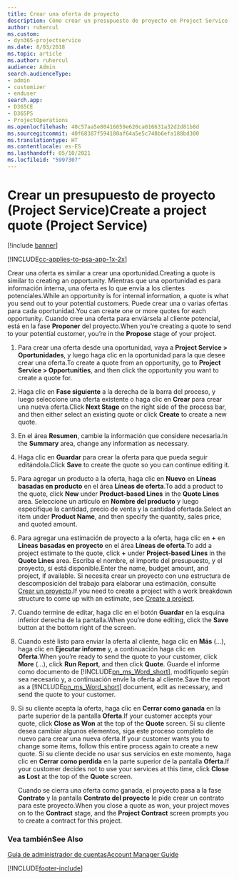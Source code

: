 ```yaml
---
title: Crear una oferta de proyecto
description: Cómo crear un presupuesto de proyecto en Project Service
author: ruhercul
ms.custom:
- dyn365-projectservice
ms.date: 8/03/2018
ms.topic: article
ms.author: ruhercul
audience: Admin
search.audienceType:
- admin
- customizer
- enduser
search.app:
- D365CE
- D365PS
- ProjectOperations
ms.openlocfilehash: 40c57aa5e80416659e620ca016631a32d2d81b8d
ms.sourcegitcommit: 40f68387f594180af64a5e5c748b6efa188bd300
ms.translationtype: HT
ms.contentlocale: es-ES
ms.lasthandoff: 05/10/2021
ms.locfileid: "5997307"
---
```

# <a name="create-a-project-quote-project-service"></a><span data-ttu-id="e663e-103">Crear un presupuesto de proyecto (Project Service)</span><span class="sxs-lookup"><span data-stu-id="e663e-103">Create a project quote (Project Service)</span></span>

[!include [banner](../includes/psa-now-project-operations.md)]

[!INCLUDE[cc-applies-to-psa-app-1x-2x](../includes/cc-applies-to-psa-app-1x-2x.md)]

<span data-ttu-id="e663e-104">Crear una oferta es similar a crear una oportunidad.</span><span class="sxs-lookup"><span data-stu-id="e663e-104">Creating a quote is similar to creating an opportunity.</span></span> <span data-ttu-id="e663e-105">Mientras que una oportunidad es para información interna, una oferta es lo que envía a los clientes potenciales.</span><span class="sxs-lookup"><span data-stu-id="e663e-105">While an opportunity is for internal information, a quote is what you send out to your potential customers.</span></span> <span data-ttu-id="e663e-106">Puede crear una o varias ofertas para cada oportunidad.</span><span class="sxs-lookup"><span data-stu-id="e663e-106">You can create one or more quotes for each opportunity.</span></span> <span data-ttu-id="e663e-107">Cuando cree una oferta para enviársela al cliente potencial, está en la fase **Proponer** del proyecto.</span><span class="sxs-lookup"><span data-stu-id="e663e-107">When you’re creating a quote to send to your potential customer, you’re in the **Propose** stage of your project.</span></span>  
  
1. <span data-ttu-id="e663e-108">Para crear una oferta desde una oportunidad, vaya a **Project Service > Oportunidades**, y luego haga clic en la oportunidad para la que desee crear una oferta.</span><span class="sxs-lookup"><span data-stu-id="e663e-108">To create a quote from an opportunity, go to **Project Service > Opportunities**, and then click the opportunity you want to create a quote for.</span></span>  
  
2. <span data-ttu-id="e663e-109">Haga clic en **Fase siguiente** a la derecha de la barra del proceso, y luego seleccione una oferta existente o haga clic en **Crear** para crear una nueva oferta.</span><span class="sxs-lookup"><span data-stu-id="e663e-109">Click **Next Stage** on the right side of the process bar, and then either select an existing quote or click **Create** to create a new quote.</span></span>  
  
3. <span data-ttu-id="e663e-110">En el área **Resumen**, cambie la información que considere necesaria.</span><span class="sxs-lookup"><span data-stu-id="e663e-110">In the **Summary** area, change any information as necessary.</span></span>  
  
4. <span data-ttu-id="e663e-111">Haga clic en **Guardar** para crear la oferta para que pueda seguir editándola.</span><span class="sxs-lookup"><span data-stu-id="e663e-111">Click **Save** to create the quote so you can continue editing it.</span></span>  
  
5. <span data-ttu-id="e663e-112">Para agregar un producto a la oferta, haga clic en **Nuevo** en **Líneas basadas en producto** en el área **Líneas de oferta**.</span><span class="sxs-lookup"><span data-stu-id="e663e-112">To add a product to the quote, click **New** under **Product-based Lines** in the **Quote Lines** area.</span></span> <span data-ttu-id="e663e-113">Seleccione un artículo en **Nombre del producto** y luego especifique la cantidad, precio de venta y la cantidad ofertada.</span><span class="sxs-lookup"><span data-stu-id="e663e-113">Select an item under **Product Name**, and then specify the quantity, sales price, and quoted amount.</span></span>  
  
6. <span data-ttu-id="e663e-114">Para agregar una estimación de proyecto a la oferta, haga clic en **+** en **Líneas basadas en proyecto** en el área **Líneas de oferta**.</span><span class="sxs-lookup"><span data-stu-id="e663e-114">To add a project estimate to the quote, click **+** under **Project-based Lines** in the **Quote Lines** area.</span></span> <span data-ttu-id="e663e-115">Escriba el nombre, el importe del presupuesto, y el proyecto, si está disponible.</span><span class="sxs-lookup"><span data-stu-id="e663e-115">Enter the name, budget amount, and project, if available.</span></span> <span data-ttu-id="e663e-116">Si necesita crear un proyecto con una estructura de descomposición del trabajo para elaborar una estimación, consulte [Crear un proyecto](../psa/create-project.md).</span><span class="sxs-lookup"><span data-stu-id="e663e-116">If you need to create a project with a work breakdown structure to come up with an estimate, see [Create a project](../psa/create-project.md).</span></span>  
  
7. <span data-ttu-id="e663e-117">Cuando termine de editar, haga clic en el botón **Guardar** en la esquina inferior derecha de la pantalla.</span><span class="sxs-lookup"><span data-stu-id="e663e-117">When you’re done editing, click the **Save** button at the bottom right of the screen.</span></span>  
  
8. <span data-ttu-id="e663e-118">Cuando esté listo para enviar la oferta al cliente, haga clic en **Más** (...), haga clic en **Ejecutar informe** y, a continuación haga clic en **Oferta**.</span><span class="sxs-lookup"><span data-stu-id="e663e-118">When you’re ready to send the quote to your customer, click **More** (…), click **Run Report**, and then click **Quote**.</span></span> <span data-ttu-id="e663e-119">Guarde el informe como documento de [!INCLUDE[pn_ms_Word_short](../includes/pn-ms-word-short.md)], modifíquelo según sea necesario y, a continuación envíe la oferta al cliente.</span><span class="sxs-lookup"><span data-stu-id="e663e-119">Save the report as a [!INCLUDE[pn_ms_Word_short](../includes/pn-ms-word-short.md)] document, edit as necessary, and send the quote to your customer.</span></span>  
  
9. <span data-ttu-id="e663e-120">Si su cliente acepta la oferta, haga clic en **Cerrar como ganada** en la parte superior de la pantalla **Oferta**.</span><span class="sxs-lookup"><span data-stu-id="e663e-120">If your customer accepts your quote, click **Close as Won** at the top of the **Quote** screen.</span></span> <span data-ttu-id="e663e-121">Si su cliente desea cambiar algunos elementos, siga este proceso completo de nuevo para crear una nueva oferta.</span><span class="sxs-lookup"><span data-stu-id="e663e-121">If your customer wants you to change some items, follow this entire process again to create a new quote.</span></span> <span data-ttu-id="e663e-122">Si su cliente decide no usar sus servicios en este momento, haga clic en **Cerrar como perdida** en la parte superior de la pantalla **Oferta**.</span><span class="sxs-lookup"><span data-stu-id="e663e-122">If your customer decides not to use your services at this time, click **Close as Lost** at the top of the **Quote** screen.</span></span>  
  
   <span data-ttu-id="e663e-123">Cuando se cierra una oferta como ganada, el proyecto pasa a la fase **Contrato** y la pantalla **Contrato del proyecto** le pide crear un contrato para este proyecto.</span><span class="sxs-lookup"><span data-stu-id="e663e-123">When you close a quote as won, your project moves on to the **Contract** stage, and the **Project Contract** screen prompts you to create a contract for this project.</span></span>  
  
### <a name="see-also"></a><span data-ttu-id="e663e-124">Vea también</span><span class="sxs-lookup"><span data-stu-id="e663e-124">See Also</span></span>  
 [<span data-ttu-id="e663e-125">Guía de administrador de cuentas</span><span class="sxs-lookup"><span data-stu-id="e663e-125">Account Manager Guide</span></span>](../psa/account-manager-guide.md)


[!INCLUDE[footer-include](../includes/footer-banner.md)]